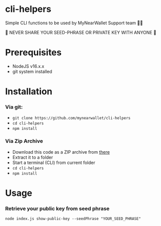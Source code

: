 # cli-helpers
Simple CLI functions to be used by MyNearWallet Support team 👨‍🔧

🚨 NEVER SHARE YOUR SEED-PHRASE OR PRIVATE KEY WITH ANYONE 🚨

# Prerequisites
- NodeJS v16.x.x
- git system installed

# Installation
### Via git:
- `git clone https://github.com/mynearwallet/cli-helpers`
- `cd cli-helpers`
- `npm install`
###  Via Zip Archive
- Download this code as a ZIP archive from [there](https://github.com/mynearwallet/cli-helpers/archive/refs/heads/master.zip)
- Extract it to a folder
- Start a terminal (CLI) from current folder
- `cd cli-helpers`
- `npm install`

# Usage

### Retrieve your public key from seed phrase
`node index.js show-public-key --seedPhrase "YOUR_SEED_PHRASE"`
